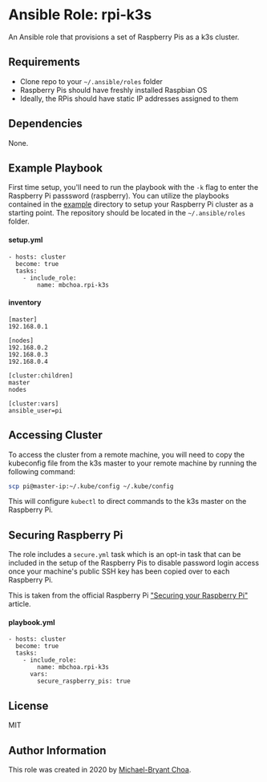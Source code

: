 Ansible Role: rpi-k3s
=========

An Ansible role that provisions a set of Raspberry Pis as a k3s cluster.

Requirements
------------

* Clone repo to your `~/.ansible/roles` folder
* Raspberry Pis should have freshly installed Raspbian OS
* Ideally, the RPis should have static IP addresses assigned to them

Dependencies
------------

None.

Example Playbook
----------------

First time setup, you'll need to run the playbook with the `-k` flag to enter the Raspberry Pi passsword (raspberry). You can utilize the playbooks contained in the [example](example) directory to setup your Raspberry Pi cluster as a starting point. The repository should be located in the `~/.ansible/roles` folder.

#### setup.yml
    - hosts: cluster
      become: true
      tasks:
        - include_role:
            name: mbchoa.rpi-k3s

#### inventory
    [master]
    192.168.0.1

    [nodes]
    192.168.0.2
    192.168.0.3
    192.168.0.4

    [cluster:children]
    master
    nodes

    [cluster:vars]
    ansible_user=pi

Accessing Cluster
-----------------

To access the cluster from a remote machine, you will need to copy the kubeconfig file from the k3s master to your remote machine by running the following command:

```bash
scp pi@master-ip:~/.kube/config ~/.kube/config
```

This will configure `kubectl` to direct commands to the k3s master on the Raspberry Pi.

Securing Raspberry Pi
---------------------

The role includes a `secure.yml` task which is an opt-in task that can be included in the setup of the Raspberry Pis to disable password login access once your machine's public SSH key has been copied over to each Raspberry Pi.

This is taken from the official Raspberry Pi ["Securing your Raspberry Pi"](https://www.raspberrypi.org/documentation/configuration/security.md) article.

#### playbook.yml
    - hosts: cluster
      become: true
      tasks:
        - include_role:
            name: mbchoa.rpi-k3s
          vars:
            secure_raspberry_pis: true

License
-------

MIT

Author Information
------------------

This role was created in 2020 by [Michael-Bryant Choa](https://www.github.com/mbchoa).
